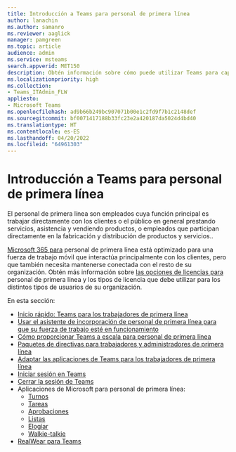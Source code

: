 ```yaml
---
title: Introducción a Teams para personal de primera línea
author: lanachin
ms.author: samanro
ms.reviewer: aaglick
manager: pamgreen
ms.topic: article
audience: admin
ms.service: msteams
search.appverid: MET150
description: Obtén información sobre cómo puede utilizar Teams para capacitar al personal de primera línea de tu organización.
ms.localizationpriority: high
ms.collection:
- Teams_ITAdmin_FLW
appliesto:
- Microsoft Teams
ms.openlocfilehash: ad9b66b249bc907071b00e1c2fd9f7b1c2148def
ms.sourcegitcommit: bf0071417188b33fc23e2a420187da5024d4bd40
ms.translationtype: HT
ms.contentlocale: es-ES
ms.lasthandoff: 04/20/2022
ms.locfileid: "64961303"
---
```

# <a name="get-started-with-teams-for-frontline-workers"></a>Introducción a Teams para personal de primera línea

El personal de primera línea son empleados cuya función principal es trabajar directamente con los clientes o el público en general prestando servicios, asistencia y vendiendo productos, o empleados que participan directamente en la fabricación y distribución de productos y servicios..

[Microsoft 365 para](https://www.microsoft.com/microsoft-365/enterprise/frontline) personal de primera línea está optimizado para una fuerza de trabajo móvil que interactúa principalmente con los clientes, pero que también necesita mantenerse conectada con el resto de su organización. Obtén más información sobre [las opciones de licencias para](flw-licensing-options.md) personal de primera línea y los tipos de licencia que debe utilizar para los distintos tipos de usuarios de su organización.

En esta sección:

- [Inicio rápido: Teams para los trabajadores de primera línea](flw-quickstart.yml)
- [Usar el asistente de incorporación de personal de primera línea para que su fuerza de trabajo esté en funcionamiento](flw-onboarding-wizard.md)
- [Cómo proporcionar Teams a escala para personal de primera línea](flw-scripted-deployment.md)
- [Paquetes de directivas para trabajadores y administradores de primera línea](manage-policy-packages.md)
- [Adaptar las aplicaciones de Teams para los trabajadores de primera línea](pin-teams-apps-based-on-license.md)
- [Iniciar sesión en Teams](sign-in-teams.md)
- [Cerrar la sesión de Teams](sign-out-of-teams.md)
- Aplicaciones de Microsoft para personal de primera línea:
  - [Turnos](expand-teams-across-your-org/shifts-for-teams-landing-page.md)
  - [Tareas](manage-tasks-app.md)
  - [Aprobaciones](approval-admin.md)
  - [Listas](manage-lists-app.md)
  - [Elogiar](manage-praise-app.md)
  - [Walkie-talkie](walkie-talkie.md)
- [RealWear para Teams](flw-realwear.md)